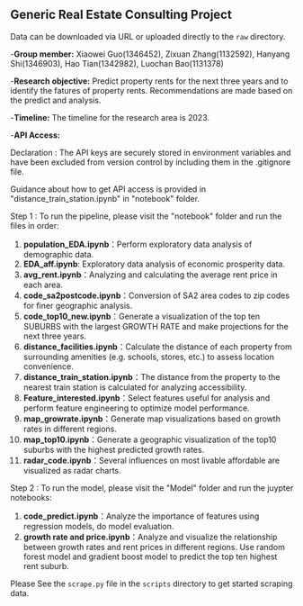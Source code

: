 ## Generic Real Estate Consulting Project
Data can be downloaded via URL or uploaded directly to the `raw` directory.

-**Group member:** Xiaowei Guo(1346452), Zixuan Zhang(1132592), Hanyang Shi(1346903), Hao Tian(1342982), Luochan Bao(1131378)

-**Research objective:** Predict property rents for the next three years and to identify the fatures of property rents. Recommendations are made based on the predict and analysis.

-**Timeline:** The timeline for the research area is 2023.

-**API Access:**

Declaration : The API keys are securely stored in environment variables and have been excluded from version control by including them in the .gitignore file.
 
Guidance about how to get API access is provided in "distance_train_station.ipynb" in "notebook" folder.


Step 1 : To run the pipeline, please visit the "notebook" folder and run the files in order:
1. **population_EDA.ipynb**：Perform exploratory data analysis of demographic data.
2. **EDA_aff.ipynb**: Exploratory data analysis of economic prosperity data.
3. **avg_rent.ipynb**：Analyzing and calculating the average rent price in each area.
4. **code_sa2postcode.ipynb**：Conversion of SA2 area codes to zip codes for finer geographic analysis.
5. **code_top10_new.ipynb**：Generate a visualization of the top ten SUBURBS with the largest GROWTH RATE and make projections for the next three years.
6. **distance_facilities.ipynb**：Calculate the distance of each property from surrounding amenities (e.g. schools, stores, etc.) to assess location convenience.
7. **distance_train_station.ipynb**：The distance from the property to the nearest train station is calculated for analyzing accessibility.
8. **Feature_interested.ipynb**：Select features useful for analysis and perform feature engineering to optimize model performance.
9. **map_growrate.ipynb**：Generate map visualizations based on growth rates in different regions.
10. **map_top10.ipynb**：Generate a geographic visualization of the top10 suburbs with the highest predicted growth rates.
11. **radar_code.ipynb**：Several influences on most livable affordable are visualized as radar charts.

Step 2 : To run the model, please visit the "Model" folder and run the juypter notebooks:
1. **code_predict.ipynb**：Analyze the importance of features using regression models, do model evaluation.
2. **growth rate and price.ipynb**：Analyze and visualize the relationship between growth rates and rent prices in different regions. Use random forest model and gradient boost model to predict the top ten highest rent suburb.

Please See the `scrape.py` file in the `scripts` directory to get started scraping data. 
